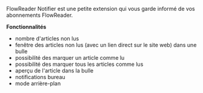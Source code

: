 FlowReader Notifier est une petite extension qui vous garde informé de vos abonnements FlowReader.

**Fonctionnalités**

- nombre d'articles non lus
- fenêtre des articles non lus (avec un lien direct sur le site web) dans une bulle
- possibilité des marquer un article comme lu
- possibilité des marquer tous les articles comme lus
- aperçu de l'article dans la bulle
- notifications bureau
- mode arrière-plan